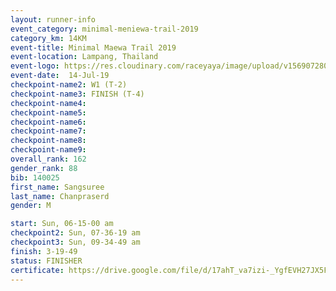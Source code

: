 ```yaml
---
layout: runner-info 
event_category: minimal-meniewa-trail-2019 
category_km: 14KM 
event-title: Minimal Maewa Trail 2019 
event-location: Lampang, Thailand 
event-logo: https://res.cloudinary.com/raceyaya/image/upload/v1569072805/logo/minimal-trail_ktnvsp.jpg 
event-date:  14-Jul-19 
checkpoint-name2: W1 (T-2) 
checkpoint-name3: FINISH (T-4) 
checkpoint-name4: 
checkpoint-name5: 
checkpoint-name6: 
checkpoint-name7: 
checkpoint-name8: 
checkpoint-name9: 
overall_rank: 162
gender_rank: 88
bib: 140025
first_name: Sangsuree
last_name: Chanpraserd
gender: M

start: Sun, 06-15-00 am
checkpoint2: Sun, 07-36-19 am
checkpoint3: Sun, 09-34-49 am
finish: 3-19-49
status: FINISHER
certificate: https://drive.google.com/file/d/17ahT_va7izi-_YgfEVH27JX5FqqxEYqa/view?usp=sharing
---
```

